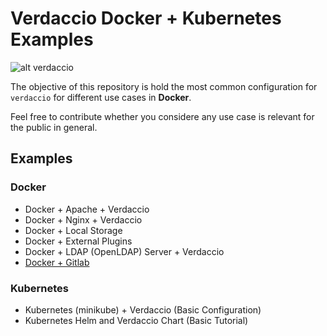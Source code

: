 # Verdaccio Docker + Kubernetes Examples

![alt verdaccio](https://www.verdaccio.org/img/devops_support_grey.png "verdaccio devops")

The objective of this repository is hold the most common configuration for `verdaccio` for different use cases in **Docker**.

Feel free to contribute whether you considere any use case is relevant for the public in general.

## Examples

### Docker

* Docker + Apache + Verdaccio
* Docker + Nginx + Verdaccio
* Docker + Local Storage
* Docker + External Plugins
* Docker + LDAP (OpenLDAP) Server + Verdaccio
* [Docker + Gitlab](gitlab-verdaccio/README.md)

### Kubernetes

* Kubernetes (minikube) + Verdaccio (Basic Configuration)
* Kubernetes Helm and Verdaccio Chart (Basic Tutorial)
